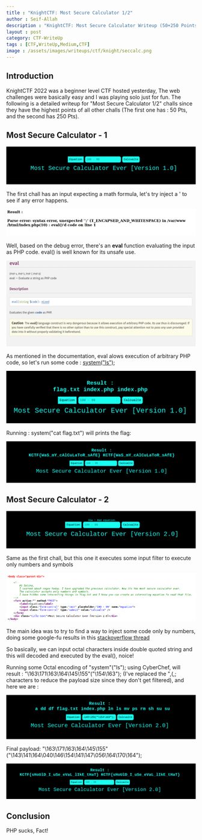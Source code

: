 ```yaml
---
title : "KnightCTF: Most Secure Calculator 1/2"
author : Seif-Allah
description : "KnightCTF: Most Secure Calculator Writeup (50+250 Points)"
layout : post
category: CTF-WriteUp
tags : [CTF,WriteUp,Medium,CTF]
image : /assets/images/writeups/ctf/knight/seccalc.png
---
```



## Introduction

KnightCTF 2022 was a beginner level CTF hosted yesterday, The web challenges were basically easy and I was playing solo just for fun. The following is a detailed writeup for "Most Secure Calculator 1/2" challs since they have the highest points of all other challs (The first one has : 50 Pts, and the second has 250 Pts). 

## Most Secure Calculator - 1

![sec1](/assets/images/ctf/knight/sec1.png)

The first chall has an input expecting a math formula, let's try inject a ' to see if any error happens.

![sec1_error](/assets/images/ctf/knight/sec1_error.png)

Well, based on the debug error, there's an **eval** function evaluating the input as PHP code. eval() is well known for its unsafe use. 

![sec1_eval](/assets/images/ctf/knight/sec1_eval.png)

As mentioned in the documentation, eval alows execution of arbitrary PHP code, so let's run some code : [system("ls");](https://book.hacktricks.xyz/pentesting/pentesting-web/php-tricks-esp/php-useful-functions-disable_functions-open_basedir-bypass)


![sec1_code](/assets/images/ctf/knight/sec1_code.png)

Running : system("cat flag.txt") will prints the flag: 

![sec1_flag](/assets/images/ctf/knight/sec1_flag.png)

## Most Secure Calculator - 2

![sec2](/assets/images/ctf/knight/sec2.png)

Same as the first chall, but this one it executes some input filter to execute only numbers and symbols

![sec2_comment](/assets/images/ctf/knight/sec2_comment_.png)

The main idea was to try to find a way to inject some code only by numbers, doing some google-fu results in this [stackoverflow thread](https://stackoverflow.com/questions/27468974/php-convert-an-octal-characters-to-string)

So basically, we can input octal characters inside double quoted string and this will decoded and executed by the eval(), noice! 

Running some Octal encoding of "system"("ls"); using CyberChef, will result : "\163\171\163\164\145\155"("\154\163"); (I've replaced the ",(,; characters to reduce the payload size since they don't get filtered), and here we are : 

![sec2_ls](/assets/images/ctf/knight/sec2_ls_.png)

Final payload: "\163\171\163\164\145\155"("\143\141\164\040\146\154\141\147\056\164\170\164");

![sec2_flag](/assets/images/ctf/knight/sec2_flag_.png)


## Conclusion

PHP sucks, Fact! 